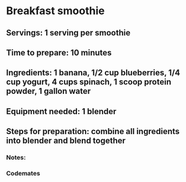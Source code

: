 # Breakfast smoothie

## Servings: 1 serving per smoothie

## Time to prepare: 10 minutes

## Ingredients: 1 banana, 1/2 cup blueberries, 1/4 cup yogurt, 4 cups spinach, 1 scoop protein powder, 1 gallon water


## Equipment needed: 1 blender


## Steps for preparation: combine all ingredients into blender and blend together



### Notes:



### Codemates #
